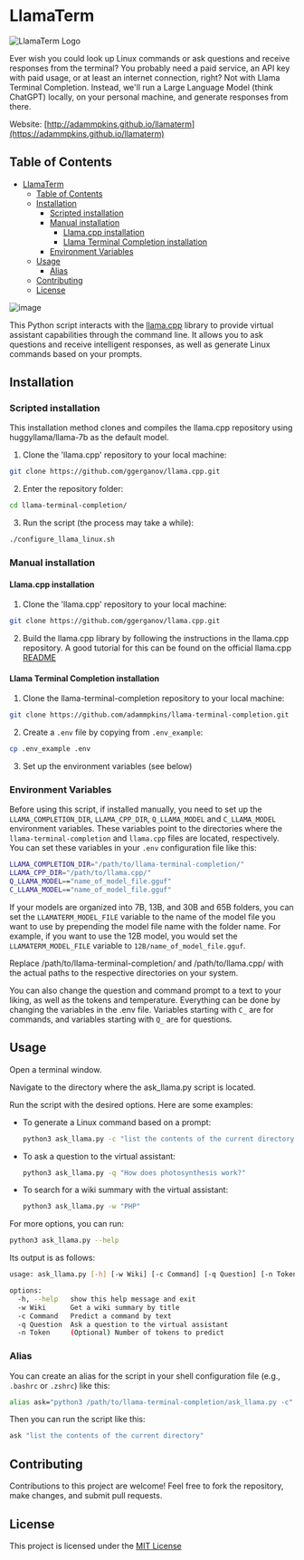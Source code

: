 # LlamaTerm

![LlamaTerm Logo](llama-md.png)

Ever wish you could look up Linux commands or ask questions and receive responses from the terminal? You probably need a paid service, an API key with paid usage, or at least an internet connection, right? Not with Llama Terminal Completion. Instead, we'll run a Large Language Model (think ChatGPT) locally, on your personal machine, and generate responses from there.

Website: [http://adammpkins.github.io/llamaterm](https://adammpkins.github.io/llamaterm)

## Table of Contents
- [LlamaTerm](#llamaterm)
  - [Table of Contents](#table-of-contents)
  - [Installation](#installation)
      - [Scripted installation](#scripted-installation)
      - [Manual installation](#manual-installation)
        - [Llama.cpp installation](#llamacpp-installation)
        - [Llama Terminal Completion installation](#llama-terminal-completion-installation)
    - [Environment Variables](#environment-variables)
  - [Usage](#usage)
    - [Alias](#alias)
  - [Contributing](#contributing)
  - [License](#license)
    
![image](https://github.com/adammpkins/llama-terminal-completion/blob/main/readme.gif)

This Python script interacts with the [llama.cpp](https://github.com/ggerganov/llama.cpp) library to provide virtual assistant capabilities through the command line. It allows you to ask questions and receive intelligent responses, as well as generate Linux commands based on your prompts.



## Installation
### Scripted installation
This installation method clones and compiles the llama.cpp repository using huggyllama/llama-7b as the default model.
1. Clone the 'llama.cpp' repository to your local machine:
```bash
git clone https://github.com/ggerganov/llama.cpp.git
```
2. Enter the repository folder:
```bash
cd llama-terminal-completion/
```
3. Run the script (the process may take a while):
```bash
./configure_llama_linux.sh
```
### Manual installation
#### Llama.cpp installation
1. Clone the 'llama.cpp' repository to your local machine:
```bash
git clone https://github.com/ggerganov/llama.cpp.git
```
2. Build the llama.cpp library by following the instructions in the llama.cpp repository. A good tutorial for this can be found on the official llama.cpp [README](https://github.com/ggerganov/llama.cpp/blob/master/README.md)

#### Llama Terminal Completion installation
1. Clone the llama-terminal-completion repository to your local machine:
```bash
git clone https://github.com/adammpkins/llama-terminal-completion.git
```
2. Create a `.env` file by copying from `.env_example`:
```bash
cp .env_example .env
```
3. Set up the environment variables (see below)


### Environment Variables

Before using this script, if installed manually, you need to set up the `LLAMA_COMPLETION_DIR`, `LLAMA_CPP_DIR`, `Q_LLAMA_MODEL` and `C_LLAMA_MODEL` environment variables. These variables point to the directories where the `llama-terminal-completion` and `llama.cpp` files are located, respectively. You can set these variables in your `.env` configuration file like this:

```bash
LLAMA_COMPLETION_DIR="/path/to/llama-terminal-completion/"
LLAMA_CPP_DIR="/path/to/llama.cpp/"
Q_LLAMA_MODEL=="name_of_model_file.gguf"
C_LLAMA_MODEL=="name_of_model_file.gguf"
```

If your models are organized into 7B, 13B, and 30B and 65B folders, you can set the `LLAMATERM_MODEL_FILE` variable to the name of the model file you want to use by prepending the model file name with the folder name. For example, if you want to use the 12B model, you would set the `LLAMATERM_MODEL_FILE` variable to `12B/name_of_model_file.gguf`.

Replace /path/to/llama-terminal-completion/ and /path/to/llama.cpp/ with the actual paths to the respective directories on your system.

You can also change the question and command prompt to a text to your liking, as well as the tokens and temperature. Everything can be done by changing the variables in the .env file. Variables starting with `C_` are for commands, and variables starting with `Q_` are for questions.

## Usage
Open a terminal window.

Navigate to the directory where the ask_llama.py script is located.

Run the script with the desired options. Here are some examples:

- To generate a Linux command based on a prompt:
    ```bash
    python3 ask_llama.py -c "list the contents of the current directory"
    ```
- To ask a question to the virtual assistant:

    ```bash
    python3 ask_llama.py -q "How does photosynthesis work?"
    ```
- To search for a wiki summary with the virtual assistant:

    ```bash
    python3 ask_llama.py -w "PHP"
    ```

For more options, you can run:

```bash
python3 ask_llama.py --help
```
Its output is as follows:
    
```bash
usage: ask_llama.py [-h] [-w Wiki] [-c Command] [-q Question] [-n Token]

options:
  -h, --help   show this help message and exit
  -w Wiki      Get a wiki summary by title
  -c Command   Predict a command by text
  -q Question  Ask a question to the virtual assistant
  -n Token     (Optional) Number of tokens to predict
```

### Alias
You can create an alias for the script in your shell configuration file (e.g., `.bashrc` or `.zshrc`) like this:

```bash
alias ask="python3 /path/to/llama-terminal-completion/ask_llama.py -c"
```

Then you can run the script like this:

```bash
ask "list the contents of the current directory"
```

## Contributing
Contributions to this project are welcome! Feel free to fork the repository, make changes, and submit pull requests.

## License
This project is licensed under the [MIT License](https://choosealicense.com/licenses/mit/)


